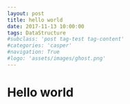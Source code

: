 ```yaml
---
layout: post
title: hello world
date: 2017-11-13 10:00:00
tags: DataStructure
#subclass: 'post tag-test tag-content'
#categories: 'casper'
#navigation: True
#logo: 'assets/images/ghost.png'
---
```


# Hello world